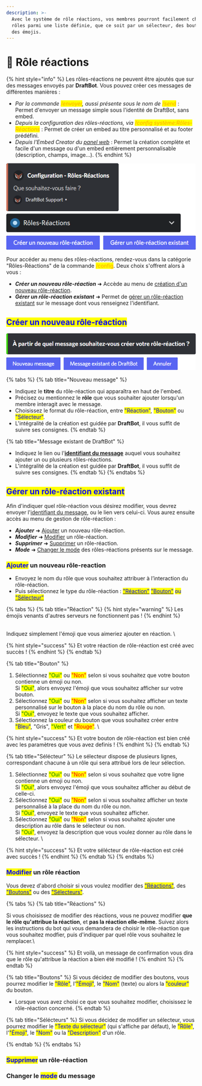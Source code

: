 ```yaml
---
description: >-
  Avec le système de rôle réactions, vos membres pourront facilement choisir des
  rôles parmi une liste définie, que ce soit par un sélecteur, des boutons, ou
  des émojis.
---
```


# 🔘 Rôle réactions

{% hint style="info" %}
Les rôles-réactions ne peuvent être ajoutés que sur des messages envoyés par **DraftBot**. Vous pouvez créer ces messages de différentes manières :
* *Par la commande <mark style="color:orange;">/envoyer</mark>, aussi présente sous le nom de <mark style="color:orange;">/send</mark>* : Permet d'envoyer un message simple sous l'identité de DraftBot, sans embed.
* *Depuis la configuration des rôles-réactions, via <mark style="color:orange;">/config système:Rôles-Réactions</mark>* : Permet de créer un embed au titre personnalisé et au footer prédéfini.
* *Depuis l'Embed Creator du [panel web](https://www.draftbot.fr/dashboard)* : Permet la création complète et facile d'un message ou d'un embed entièrement personnalisable (description, champs, image...).
{% endhint %}

![Commande /config système: Rôles-Réactions](<../../.gitbook/assets/rolereact/view.png>)

Pour accéder au menu des rôles-réactions, rendez-vous dans la catégorie "Rôles-Réactions" de la commande <mark style="color:orange;">/config</mark>. Deux choix s'offrent alors à vous :
* ***Créer un nouveau rôle-réaction*** ➜ Accède au menu de [création d'un nouveau rôle-réaction](role-reactions.md#créer-un-nouveau-rôle-réaction).
* ***Gérer un rôle-réaction existant*** ➜ Permet de [gérer un rôle-réaction existant](role-reactions.md#gérer-un-rôle-réaction-existant) sur le message dont vous renseignez l'identifiant.

## <mark style="color:blue;">Créer un nouveau rôle-réaction</mark>

![](<../../.gitbook/assets/rolereact/question.png>)

{% tabs %}
{% tab title="Nouveau message" %}
* Indiquez le **titre** du rôle-réaction qui apparaîtra en haut de l'embed.
* Précisez ou mentionnez le **rôle** que vous souhaiter ajouter lorsqu'un membre interagit avec le message.
* Choisissez le format du rôle-réaction, entre <mark style="color:blue;">"Réaction"</mark>, <mark style="color:blue;">"Bouton"</mark> ou <mark style="color:blue;">"Sélecteur"</mark>.
* L'intégralité de la création est guidée par **DraftBot**, il vous suffit de suivre ses consignes.
{% endtab %}

{% tab title="Message existant de DraftBot" %}
* Indiquez le lien ou l'[**identifiant du message**](../../autres/recuperer-un-identifiant.md#identifiant-dun-message) auquel vous souhaitez ajouter un ou plusieurs rôles-réactions.
* L'intégralité de la création est guidée par **DraftBot**, il vous suffit de suivre ses consignes.
{% endtab %}
{% endtabs %}

## <mark style="color:blue;">Gérer un rôle-réaction existant</mark>

Afin d'indiquer quel rôle-réaction vous désirez modifier, vous devrez envoyer l'[identifiant du message](../../autres/recuperer-un-identifiant.md#message), ou le lien vers celui-ci. Vous aurez ensuite accès au menu de gestion de rôle-réaction :
* ***Ajouter*** ➜ [Ajouter](role-reactions.md#ajouter-un-nouveau-rôle-reaction) un nouveau rôle-réaction.
* ***Modifier*** ➜ [Modifier](role-reactions.md#modifier-un-rôle-réaction) un rôle-réaction.
* ***Supprimer*** ➜ [Supprimer](role-reactions.md#supprimer-un-rôle-réaction) un rôle-réaction.
* ***Mode*** ➜ [Changer le mode](role-reactions.md#changer-le-mode-du-message) des rôles-réactions présents sur le message.

### <mark style="color:blue;">Ajouter</mark> un nouveau rôle-reaction

* Envoyez le nom du rôle que vous souhaitez attribuer à l’interaction du rôle-réaction.
* Puis sélectionnez le type du rôle-réaction : [<mark style="color:blue;">"Réaction"</mark>](role-reactions.md#reaction) [<mark style="color:blue;">"Bouton"</mark>](role-reactions.md#bouton) <mark style="color:blue;">ou</mark> [<mark style="color:blue;">"Sélecteur"</mark>](role-reactions.md#selecteur)<mark style="color:blue;"></mark>

{% tabs %}
{% tab title="Réaction" %}
{% hint style="warning" %}
Les émojis venants d'autres serveurs ne fonctionnent pas !
{% endhint %}

\
Indiquez simplement l'émoji que vous aimeriez ajouter en réaction.
\

{% hint style="success" %}
Et votre réaction de rôle-réaction est créé avec succès !
{% endhint %}
{% endtab %}

{% tab title="Bouton" %}
1. Sélectionnez <mark style="color:green;">"Oui"</mark> ou <mark style="color:red;">"Non"</mark> selon si vous souhaitez que votre bouton contienne un émoji ou non. \
   Si <mark style="color:green;">"Oui"</mark>, alors envoyez l'émoji que vous souhaitez afficher sur votre bouton.
2. Sélectionnez <mark style="color:green;">"Oui"</mark> ou <mark style="color:red;">"Non"</mark> selon si vous souhaitez afficher un texte personnalisé sur le bouton à la place du nom du rôle ou non. \
   Si <mark style="color:green;">"Oui"</mark>, envoyez le texte que vous souhaitez afficher.
3. Sélectionnez la couleur du bouton que vous souhaitez créer entre <mark style="color:blue;">"Bleu"</mark>, "Gris", <mark style="color:green;">"Vert"</mark> et <mark style="color:red;">"Rouge"</mark>. \


{% hint style="success" %}
Et votre bouton de rôle-réaction est bien créé avec les paramètres que vous avez definis !
{% endhint %}
{% endtab %}

{% tab title="Sélécteur" %}
Le sélecteur dispose de plusieurs lignes, correspondant chacune à un rôle qui sera attribué lors de leur sélection.

1. Sélectionnez <mark style="color:green;">"Oui"</mark> ou <mark style="color:red;">"Non"</mark> selon si vous souhaitez que votre ligne contienne un émoji ou non. \
   Si <mark style="color:green;">"Oui"</mark>, alors envoyez l'émoji que vous souhaitez afficher au début de celle-ci.
2. Sélectionnez <mark style="color:green;">"Oui"</mark> ou <mark style="color:red;">"Non"</mark> selon si vous souhaitez afficher un texte personnalisé à la place du nom du rôle ou non. \
   Si <mark style="color:green;">"Oui"</mark>, envoyez le texte que vous souhaitez afficher.
3. Sélectionnez <mark style="color:green;">"Oui"</mark> ou <mark style="color:red;">"Non"</mark> selon si vous souhaitez ajouter une description au rôle dans le sélecteur ou non. \
   Si <mark style="color:green;">"Oui"</mark>, envoyez la description que vous voulez donner au rôle dans le sélecteur. \

{% hint style="success" %}
Et votre sélécteur de rôle-réaction est créé avec succès !
{% endhint %}
{% endtab %}
{% endtabs %}

### <mark style="color:blue;">Modifier</mark> un rôle réaction

Vous devez d'abord choisir si vous voulez modifier des <mark style="color:blue;"></mark> [<mark style="color:blue;">"Réactions"</mark>](role-reactions.md#emoji), des <mark style="color:blue;"></mark> [<mark style="color:blue;">"Boutons"</mark>](role-reactions.md#nom) ou des [<mark style="color:blue;">"Sélecteurs"</mark>](role-reactions.md#couleur-du-bouton).

{% tabs %}
{% tab title="Réactions" %}

<!-- Mettre dans la section de tout en bas -->
Si vous choisissez de modifier des réactions, vous ne pouvez modifier **que le rôle qu'attribue la réaction**, et **pas la réaction elle-même**. Suivez alors les instructions du bot qui vous demandera de choisir le rôle-réaction que vous souhaitez modfier, puis d'indiquer par quel rôle vous souhaitez le remplacer.\

{% hint style="success" %}
Et voilà, un message de confirmation vous dira que le rôle qu'attribue la réaction a bien été modifié !
{% endhint %}
{% endtab %}

{% tab title="Boutons" %}
Si vous décidez de modifier des boutons, vous pourrez modifier le <mark style="color:blue;">"Rôle"</mark>, l'<mark style="color:blue;">"Émoji"</mark>, le <mark style="color:blue;">"Nom"</mark> (texte) ou alors la <mark style="color:blue;">"couleur"</mark> du bouton.

* Lorsque vous avez choisi ce que vous souhaitez modifier, choisissez le rôle-réaction concerné.
{% endtab %}

{% tab title="Sélécteurs" %}
Si vous décidez de modifier un sélecteur, vous pourrez modifier le <mark style="color:blue;">"Texte du sélecteur"</mark> (qui s'affiche par défaut), le <mark style="color:blue;">"Rôle"</mark>, l'<mark style="color:blue;">"Émoji"</mark>, le <mark style="color:blue;">"Nom"</mark> ou la <mark style="color:blue;">"Description"</mark> d'un rôle.

<!-- Ajouter une image ? -->

{% endtab %}
{% endtabs %}

### <mark style="color:blue;">Supprimer</mark> un rôle-réaction

### Changer le <mark style="color:blue;">mode</mark> du message